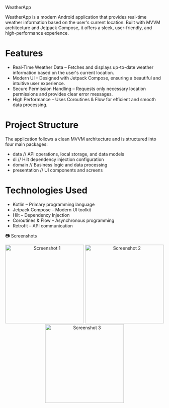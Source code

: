 WeatherApp

WeatherApp is a modern Android application that provides real-time weather information based on the user's current location. Built with MVVM architecture and Jetpack Compose, it offers a sleek, user-friendly, and high-performance experience.

 # Features

 - Real-Time Weather Data – Fetches and displays up-to-date weather information based on the user's current location.
 - Modern UI – Designed with Jetpack Compose, ensuring a beautiful and intuitive user experience.
 - Secure Permission Handling – Requests only necessary location permissions and provides clear error messages.
 - High Performance – Uses Coroutines & Flow for efficient and smooth data processing.

 # Project Structure
The application follows a clean MVVM architecture and is structured into four main packages:

 - data        // API operations, local storage, and data models  
 - di          // Hilt dependency injection configuration  
 - domain      // Business logic and data processing  
 - presentation // UI components and screens  



 # Technologies Used
- Kotlin – Primary programming language
- Jetpack Compose – Modern UI toolkit
- Hilt – Dependency Injection
- Coroutines & Flow – Asynchronous programming
- Retrofit – API communication


📷 Screenshots
<p align="center"> <img src="https://github.com/user-attachments/assets/1fc5005a-6b46-432f-8816-35891ef3a29c" alt="Screenshot 1" width="250"/> <img src="https://github.com/user-attachments/assets/995a2931-121c-40b5-8fad-eeabd8b16b1b" alt="Screenshot 2" width="250"/> <img src="https://github.com/user-attachments/assets/e827260b-39ae-4937-9a1e-3c1294b71375" alt="Screenshot 3" width="250"/> </p>

